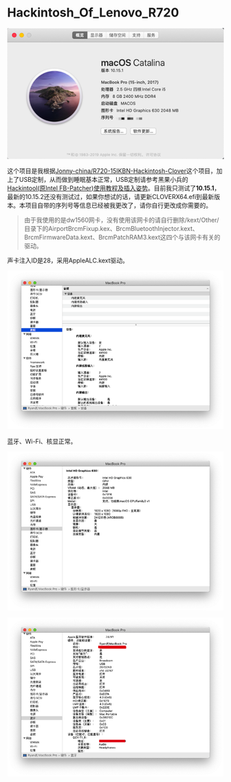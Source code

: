 # Hackintosh_Of_Lenovo_R720

![info](img/info.png)

这个项目是我根据[Jonny-china/R720-15IKBN-Hackintosh-Clover](https://github.com/Jonny-china/R720-15IKBN-Hackintosh-Clover)这个项目，加上了USB定制，从而做到睡眠基本正常，USB定制请参考黑果小兵的[Hackintool(原Intel FB-Patcher)使用教程及插入姿势](https://blog.daliansky.net/Intel-FB-Patcher-tutorial-and-insertion-pose.html)。目前我只测试了**10.15.1**，最新的10.15.2还没有测试过，如果你想试的话，请更新CLOVERX64.efi到最新版本。本项目自带的序列号等信息已经被我更改了，请你自行更改成你需要的。

> 由于我使用的是dw1560网卡，没有使用该网卡的请自行删除/kext/Other/目录下的AirportBrcmFixup.kex、BrcmBluetoothInjector.kext、BrcmFirmwareData.kext、BrcmPatchRAM3.kext这四个与该网卡有关的驱动。


声卡注入ID是28，采用AppleALC.kext驱动。

![audio](img/audio.png)

蓝牙、Wi-Fi、核显正常。

![info](img/gpu.png)

![info](img/Bluetooth.png)

